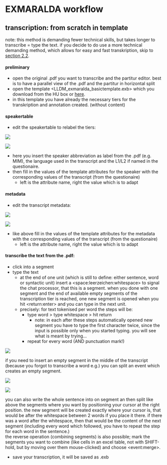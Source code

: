 # EXMARALDA workflow
## transcription: from scratch in template
note: this method is demanding fewer technical skills, but takes longer to transcribe = type the text. if you decide to do use a more technical demanding method, which allows for easy and fast transkription, skip to [section 2.2][1].

#### preliminary
- open the original .pdf you want to transcribe and the partitur editor. best is to have a parallel view of the .pdf and the partitur in horizontal split
- open the template \<LLDM\_exmaralda\_basictemplate.exb\> which you download from the HU box or [here][2]. 
- in this template you have already the necessary tiers for the transkription and annotation created. (without content)

#### speakertable
- edit the speakertable to relabel the tiers:

![][image-1]

![][image-2]

- here you insert the speaker abbreviation as label from the .pdf (e.g. MIM), the language used in the transcript and the L1/L2 if named in the questionaire.
- then fill in the values of the template attributes for the speaker with the corresponding values of the transcript (from the questionaire)
	- left is the attribute name, right the value which is to adapt

#### metadata
- edit the transcript metadata:

![][image-3]

![][image-4]

- like above fill in the values of the template attributes for the metadata with the corresponding values of the transcript (from the questionaire)
	- left is the attribute name, right the value which is to adapt

#### transcribe the text from the .pdf:
- click into a segment
- type the text
	- at the end of one unit (which is still to define: either sentence, word or syntactic unit) insert a \<space:leerzeichen:whitespace\> to signal the chat processor, that this is a segment. when you done with one segment and the end of available empty segments of the transcription tier is reached, one new segment is opened when you hit \<return:enter\> and you can type in the next unit.
	- precisely: for text tokenised per word the steps will be:
		- type word  \> type whitespace \> hit return
			- note: in each after these steps automatically opened new segment you have to type the first character twice, since the input is possible only when you started typing. you will see what is meant by trying...
		- repeat for every word (AND punctuation mark!)

![][image-5]

if you need to insert an empty segment in the middle of the transcript (because you forgot to transcribe a word e.g.) you can split an event which creates an empty segment.

![][image-6]

![][image-7]

you can also write the whole sentence into on segment an then split like above the segments where you want by positioning your cursor at the right position. the new segment will be created exactly where your cursor is, that would be after the whitespace between 2 words if you place it there. if there was a word after the whitespace, then that would be the content of the next segment (including every word which followed, you have to repeat the step for each word in the sentence.)  
the reverse operation (combining segments) is also possible; mark the segments you want to combine (like cells in an excel table, not with SHIFT-hold, but by moving over them mouse-clicked) and choose \<event:merge\>.

- save your transcription, it will be saved as .exb

[1]:	e1_exmaralda-022.md
[2]:	https://github.com/esteeschwarz/HU-LX/blob/main/trans/LLDM_exmaralda_basictemplate.exb

[image-1]:	~/Documents/github/school/api/png/ses-overview/exm_2_1.png
[image-2]:	~/Documents/github/school/api/png/ses-overview/exm_2_7d.png
[image-3]:	~/Documents/github/school/api/png/ses-overview/exm_2_7a.png
[image-4]:	~/Documents/github/school/api/png/ses-overview/exm_2_7d.png
[image-5]:	~/Documents/github/school/api/png/ses-overview/exm_2_4.png
[image-6]:	~/Documents/github/school/api/png/ses-overview/exm_2_4bb.png
[image-7]:	~/Documents/github/school/api/png/ses-overview/exm_2_4cc.png